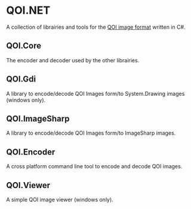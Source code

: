 # QOI.NET

A collection of librairies and tools for the [QOI image format](https://qoiformat.org/) written in C#.

## QOI.Core

The encoder and decoder used by the other librairies.

## QOI.Gdi

A library to encode/decode QOI Images form/to System.Drawing images (windows only).

## QOI.ImageSharp

A library to encode/decode QOI Images form/to ImageSharp images.

## QOI.Encoder

A cross platform command line tool to encode and decode QOI images.

## QOI.Viewer

A simple QOI image viewer (windows only).
